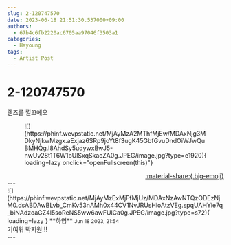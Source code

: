 ```yaml
---
slug: 2-120747570
date: 2023-06-18 21:51:30.537000+09:00
authors:
  - 67b4c6fb2220ac6705aa97046f3503a1
categories:
  - Hayoung
tags:
  - Artist Post
---
```


# 2-120747570

<div class="post-container" markdown="1">
<div class="content-container md-sidebar__scrollwrap" markdown="1">

렌즈를 낄꼬에오
<figure markdown="1">
![](https://phinf.wevpstatic.net/MjAyMzA2MThfMjEw/MDAxNjg3MDkyNjkwMzgx.aExjaz6SRp9joYt8f3ugK45GbfGvuDndOiWJwQuBMHQg.l8AhdSy5udywxBwJ5-nwUv28t1T6W1bUlSxqSkacZA0g.JPEG/image.jpg?type=e1920){ loading=lazy onclick="openFullscreen(this)"}
</figure>


</div>
</div>

<div style="text-align: right;" markdown="1">
<a href="https://weverse.io/fromis9/artist/2-120747570" style="text-align: right;">:material-share:{.big-emoji}</a>
</div>
---

<div class="comments-container md-sidebar__scrollwrap" markdown="1">
<div class="comment" markdown="1">
<div class='id-container' markdown="1">
![](https://phinf.wevpstatic.net/MjAyMzExMjFfMjUz/MDAxNzAwNTQzODEzNjM0.dsABDAwBLvb_CmKv53nAMh0x44CV1NvJRUsHloAtzVEg.spqUAHYle7q_biNAdzoaGZ4l5soReNS5ww6awFUlCa0g.JPEG/image.jpg?type=s72){ loading=lazy }
**<span class="artist">하영</span>** <small>Jun 18 2023, 21:54</small><br>
</div>
<div class='comment-body' markdown="1">
기여워 박지원!!!
</div>
</div>
</div>
---
